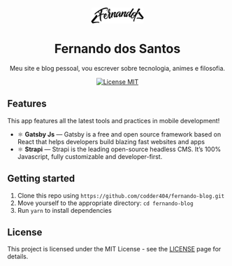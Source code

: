 
<h1 align="center">
<br>
  <img src="src/assets/logo.png" alt="Fernando dos Santos" width="120">
<br>
<br>
  Fernando dos Santos
</h1>

<p align="center">
  Meu site e blog pessoal, vou escrever sobre tecnologia, animes e filosofia.
</p>

<p align="center">
  <a href="https://opensource.org/licenses/MIT">
    <img src="https://img.shields.io/badge/License-MIT-blue.svg" alt="License MIT">
  </a>
</p>

## Features
[//]: # (Add the features of your project here:)
This app features all the latest tools and practices in mobile development!

- ⚛️ **Gatsby Js** — Gatsby is a free and open source framework based on React that helps developers build blazing fast websites and apps
- ⚛️ **Strapi** — Strapi is the leading open-source headless CMS. It’s 100% Javascript, fully customizable and developer-first.

## Getting started

1. Clone this repo using `https://github.com/codder404/fernando-blog.git`
2. Move yourself to the appropriate directory: `cd fernando-blog`<br />
3. Run `yarn` to install dependencies<br />

## License

This project is licensed under the MIT License - see the [LICENSE](https://opensource.org/licenses/MIT) page for details.
